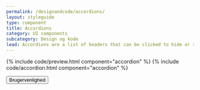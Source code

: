 ```yaml
---
permalink: /designandcode/accordions/
layout: styleguide
type: component
title: Accordions
category: UI components
subcategory: Design og kode
lead: Accordions are a list of headers that can be clicked to hide or reveal additional content.
---
```


{% include code/preview.html component="accordion" %}
{% include code/accordion.html component="accordion" %}
<div class="accordion-bordered">
  <button class="button-unstyled accordion-button"
    aria-expanded="true" aria-controls="documentation">
    Brugervenlighed
  </button>
  <div id="documentation" class="accordion-content">
    
  </div>
</div>